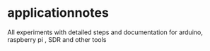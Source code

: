 # applicationnotes
All experiments with detailed steps and documentation for arduino, raspberry pi , SDR and other tools 
